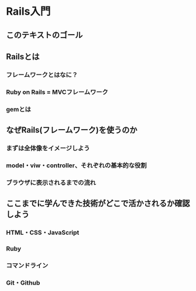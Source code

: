 # Rails入門  

## このテキストのゴール  

## Railsとは
### フレームワークとはなに？  
### Ruby on Rails = MVCフレームワーク
### gemとは

## なぜRails(フレームワーク)を使うのか  

### まずは全体像をイメージしよう
### model・viw・controller、それぞれの基本的な役割
### ブラウザに表示されるまでの流れ

##  ここまでに学んできた技術がどこで活かされるか確認しよう

### HTML・CSS・JavaScript
### Ruby
### コマンドライン
### Git・Github
